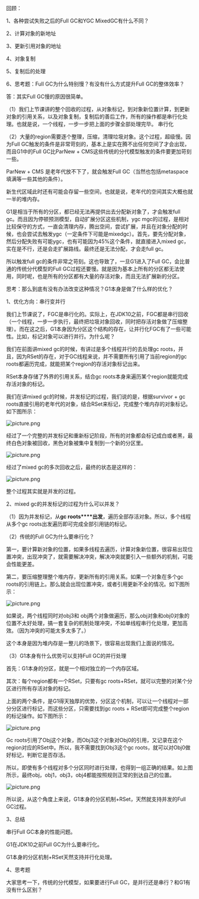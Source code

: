 回顾：

1、各种尝试失败之后的Full GC和YGC MixedGC有什么不同？

2、计算对象的新地址

3、更新引用对象的地址

4、对象复制

5、复制后的处理

6、思考题：Full GC为什么特别慢？有没有什么方式提升Full GC的整体效率？

答：其实Full GC慢的原因很简单。

（1）我们上节课讲的整个回收的过程，从对象标记，到对象新位置计算，到更新对象的引用关系，以及对象复制，复制后的善后工作，所有的操作都是串行化处理。也就是说，一个线程，一步一步把上面的步骤全部处理完毕。 串行化

（2）大量的region需要逐个整理，压缩，清理垃圾对象。这个过程，超级慢。因为Full GC触发的条件是非常苛刻的，基本上是实在腾不出任何空间了才会出现，而且G1中的Full GC比ParNew + CMS这些传统的分代模型触发的条件要更加苛刻一些。

 

ParNew + CMS 是老年代放不下了，就会触发Full GC（当然也包括metaspace填满等一些其他的条件）。

新生代区域此时还有可能会存留一些空间，也就是说，老年代的空间其实大概也就一半的堆内存。

 

G1是相当于所有的分区，都已经无法再提供出去分配新对象了，才会触发full gc。而且因为停顿预测模型，自动扩展分区这些机制，ygc mgc的过程，是相对比较保守的方式，一直会清理内存，腾出空间，尝试扩展，并且在对象分配的时候，也会尝试去触发ygc（一定条件下可能是mixedgc）。首先，要先分配对象，然后分配失败有可能ygc，也有可能因为45%这个条件，就直接进入mixed gc，实在是不行，还是会走扩展路线。最终还是无法分配，才会走full gc。

 

所以触发full gc的条件非常之苛刻。这也导致了，一旦G1进入了Full GC，会比普通的传统分代模型的Full GC过程还要慢。就是因为基本上所有的分区都无法使用，同时呢，也是所有的分区都有大量的存活对象，而且无法扩展新的分区。

 

思考：那么到底有没有办法改变这种情况？G1本身是做了什么样的优化？

 

1、优化方向：串行变并行

我们上节课说了，FGC是串行化的。实际上，在JDK10之前，FGC都是串行回收（一个线程，一步一步执行，最终把垃圾对象回收，同时把存活对象做了压缩整理）。而在这之后，G1本身因为分区这个结构的存在，让并行化FGC有了一些可能性。比如，标记对象可以进行并行。为什么呢？

我们在前面讲mixed gc的时候，有讲过是多个线程并行的去处理gc roots，并且，因为RSet的存在，对于GC线程来说，并不需要所有引用了当前region的gc roots都遍历完成，就能把某个region的存活对象标记出来。

RSet本身存储了外界的引用关系，结合gc roots本身来遍历某个region就能完成存活对象的标记。

我们在讲mixed gc的时候，并发标记的过程，我们说的是，根据survivor + gc roots直接引用的老年代的对象，结合RSet来标记，完成整个堆内存的对象标记。如下图所示：

![picture.png](http://wechatapppro-1252524126.cdn.xiaoeknow.com/image/ueditor/49129300_1641818833.png?imageView2/2/q/80%7CimageMogr2/ignore-error/1)

经过了一个完整的并发标记和重新标记阶段，所有的对象都会标记成白或者黑，最终白色对象被回收，黑色对象被集中复制到一个新的分区里。

![picture.png](http://wechatapppro-1252524126.cdn.xiaoeknow.com/image/ueditor/92767700_1641818833.png?imageView2/2/q/80%7CimageMogr2/ignore-error/1)

经过了mixed gc的多次回收之后，最终的状态是这样的：

![picture.png](http://wechatapppro-1252524126.cdn.xiaoeknow.com/image/ueditor/94029800_1641818833.png?imageView2/2/q/80%7CimageMogr2/ignore-error/1)

整个过程其实就是并发的过程。

 

2、mixed gc的并发标记的过程为什么可以并发？

（1）因为并发标记，从**gc roots****出发**，遍历全部存活对象。所以，多个线程从多个gc roots出发遍历即可完成全部引用链的标记。

（2）传统的Full GC为什么要串行化？

第一，要计算新对象的位置，如果多线程去遍历，计算对象新位置，很容易出现位置冲突，出现冲突了，就需要解决冲突，解决冲突就要引入一些额外的机制，可能会性能更差。

 

第二，要压缩整理整个堆内存，更新所有的引用关系。如果一个对象在多个gc roots的引用链上。那么就会出现位置冲突，或者引用更新不全的情况。如下图所示：

![picture.png](http://wechatapppro-1252524126.cdn.xiaoeknow.com/image/ueditor/91072700_1641818833.png?imageView2/2/q/80%7CimageMogr2/ignore-error/1)

如果说，两个线程同时对obj3和 obj两个对象做遍历，那么obj对象和obj0对象的位置不太好处理，搞一套复杂的机制处理冲突，不如单线程串行化处理，更加高效。（因为冲突的可能太多太多了。）

这个本身是因为堆内存是一整儿的场景下，很容易出现我们上面说的情况。

（3）G1本身有什么优势可以支持Full GC的并行处理

首先：G1本身的分区，就是一个相对独立的一个内存区域。

其次：每个region都有一个RSet，只要有gc roots+RSet，就可以完整的对某个分区进行所有存活对象的标记。

上面的两个条件，是G1得天独厚的优势，分区这个机制，可以让一个线程对一部分分区进行标记，而这些分区，只需要找到gc roots + RSet即可完成整个region的标记操作。如下图所示：

![picture.png](http://wechatapppro-1252524126.cdn.xiaoeknow.com/image/ueditor/88765200_1641818833.png?imageView2/2/q/80%7CimageMogr2/ignore-error/1)

Gc roots引用了Obj这个对象，而Obj3这个对象对Obj0的引用，又记录在这个region对应的RSet中。所以，我不需要找到Obj3这个gc roots，就可以对Obj0做好标记，判断它是否存活。

 

所以，即使有多个线程对多个分区同时进行处理，也得到一组正确的结果。如上图所示，最终obj，obj1，obj3，obj4都能按照规则正常的到达自己的位置。

![picture.png](http://wechatapppro-1252524126.cdn.xiaoeknow.com/image/ueditor/89080800_1641818833.png?imageView2/2/q/80%7CimageMogr2/ignore-error/1)

所以说，从这个角度上来说，G1本身的分区机制+RSet，天然就支持并发的Full GC过程。

3、总结

串行Full GC本身的性能问题。

G1在JDK10之前Full GC为什么要串行化。

G1本身的分区机制+RSet天然支持并行化处理。

 

4、思考题

大家思考一下，传统的分代模型，如果要进行Full GC，是并行还是串行？和G1有没有什么区别？